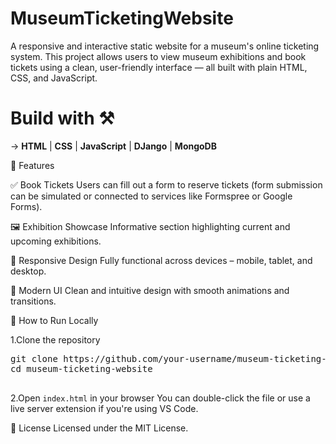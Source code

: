 # MuseumTicketingWebsite

A responsive and interactive static website for a museum's online ticketing system. This project allows users to view museum exhibitions and book tickets using a clean, user-friendly interface — all built with plain HTML, CSS, and JavaScript.

# Build with ⚒️

-> **HTML** | **CSS** | **JavaScript** | **DJango** | **MongoDB** 

🎯 Features

✅ Book Tickets
Users can fill out a form to reserve tickets (form submission can be simulated or connected to services like Formspree or Google Forms).

🖼️ Exhibition Showcase
Informative section highlighting current and upcoming exhibitions.

📱 Responsive Design
Fully functional across devices – mobile, tablet, and desktop.

🎨 Modern UI
Clean and intuitive design with smooth animations and transitions.




🚀 How to Run Locally

1.Clone the repository

<pre>
git clone https://github.com/your-username/museum-ticketing-website.git
cd museum-ticketing-website
  </pre>

  
2.Open `index.html` in your browser
You can double-click the file or use a live server extension if you're using VS Code.





📄 License
Licensed under the MIT License.







